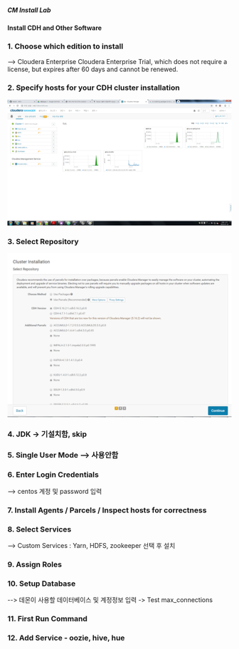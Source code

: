 ##### CM Install Lab
#### Install CDH and Other Software

### 1. Choose which edition to install
--> Cloudera Enterprise Cloudera Enterprise Trial, which does not require a license, but expires after 60 days and cannot be renewed.

### 2. Specify hosts for your CDH cluster installation
<img src="https://github.com/wonill0718/hadoop/blob/master/image/cloudera manager.png"></img>

### 3. Select Repository
<img src="https://github.com/wonill0718/hadoop/blob/master/image/cluster-installation.PNG"></img>

### 4. JDK ->  기설치함, skip

### 5. Single User Mode --> 사용안함

### 6. Enter Login Credentials
--> centos  계정 및 password  입력

### 7. Install Agents / Parcels / Inspect hosts for correctness

### 8. Select Services
--> Custom Services : Yarn, HDFS, zookeeper 선택 후 설치

### 9. Assign Roles


### 10. Setup Database
--> 데몬이 사용할 데이터베이스 및 계정정보 입력 ->  Test max_connections

### 11. First Run Command


### 12. Add Service - oozie, hive, hue
